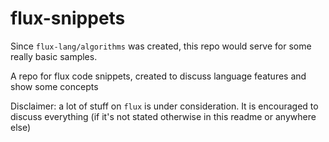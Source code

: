 # flux-snippets

Since `flux-lang/algorithms` was created, this repo would serve for some really basic samples.

A repo for flux code snippets, created to discuss language features and show some concepts

Disclaimer: a lot of stuff on `flux` is under consideration. 
It is encouraged to discuss everything (if it's not stated otherwise in this readme or anywhere else)